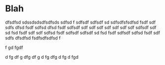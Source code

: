 # Blah
dfsdfsd
sdssdsdsdfsdfsds sdfsd f
 sdfsdf sdfsdf sd sdfsdfsfsdfsd fsdf sdf sdfs dfsd fsdf sdfsd dfsd fsdf sdfsdf sdf sdf sdf sdf sdf sdf sdf sdfsdf sdf sd fsd fsdf sdf sdf sdfsd fsdf sdfsdf sdfsdf sd fsd fsdf sdfsdf sdfsd fsdf sdf sdfs dfsdfsd fsdfsdfsdfsd f

f
gd fgdf

d fg
df
g 
dfg
 df
 g
 d 
 fg
 dfg
  d
  fg
  d 
  fgd
